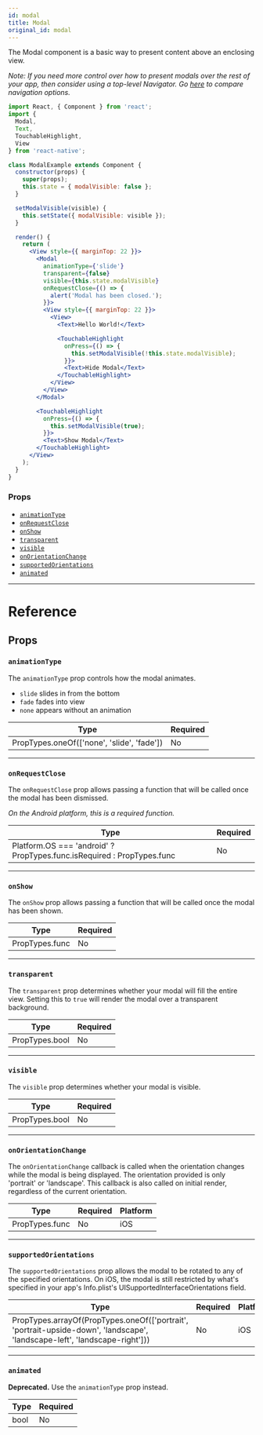 ```yaml
---
id: modal
title: Modal
original_id: modal
---
```


The Modal component is a basic way to present content above an enclosing view.

_Note: If you need more control over how to present modals over the rest of your app, then consider using a top-level Navigator. Go [here](navigator-comparison.md) to compare navigation options._

```jsx
import React, { Component } from 'react';
import {
  Modal,
  Text,
  TouchableHighlight,
  View
} from 'react-native';

class ModalExample extends Component {
  constructor(props) {
    super(props);
    this.state = { modalVisible: false };
  }

  setModalVisible(visible) {
    this.setState({ modalVisible: visible });
  }

  render() {
    return (
      <View style={{ marginTop: 22 }}>
        <Modal
          animationType={'slide'}
          transparent={false}
          visible={this.state.modalVisible}
          onRequestClose={() => {
            alert('Modal has been closed.');
          }}>
          <View style={{ marginTop: 22 }}>
            <View>
              <Text>Hello World!</Text>

              <TouchableHighlight
                onPress={() => {
                  this.setModalVisible(!this.state.modalVisible);
                }}>
                <Text>Hide Modal</Text>
              </TouchableHighlight>
            </View>
          </View>
        </Modal>

        <TouchableHighlight
          onPress={() => {
            this.setModalVisible(true);
          }}>
          <Text>Show Modal</Text>
        </TouchableHighlight>
      </View>
    );
  }
}
```

### Props

- [`animationType`](modal.md#animationtype)
- [`onRequestClose`](modal.md#onrequestclose)
- [`onShow`](modal.md#onshow)
- [`transparent`](modal.md#transparent)
- [`visible`](modal.md#visible)
- [`onOrientationChange`](modal.md#onorientationchange)
- [`supportedOrientations`](modal.md#supportedorientations)
- [`animated`](modal.md#animated)

---

# Reference

## Props

### `animationType`

The `animationType` prop controls how the modal animates.

- `slide` slides in from the bottom
- `fade` fades into view
- `none` appears without an animation

| Type                                       | Required |
| ------------------------------------------ | -------- |
| PropTypes.oneOf(['none', 'slide', 'fade']) | No       |

---

### `onRequestClose`

The `onRequestClose` prop allows passing a function that will be called once the modal has been dismissed.

_On the Android platform, this is a required function._

| Type                                                                   | Required |
| ---------------------------------------------------------------------- | -------- |
| Platform.OS === 'android' ? PropTypes.func.isRequired : PropTypes.func | No       |

---

### `onShow`

The `onShow` prop allows passing a function that will be called once the modal has been shown.

| Type           | Required |
| -------------- | -------- |
| PropTypes.func | No       |

---

### `transparent`

The `transparent` prop determines whether your modal will fill the entire view. Setting this to `true` will render the modal over a transparent background.

| Type           | Required |
| -------------- | -------- |
| PropTypes.bool | No       |

---

### `visible`

The `visible` prop determines whether your modal is visible.

| Type           | Required |
| -------------- | -------- |
| PropTypes.bool | No       |

---

### `onOrientationChange`

The `onOrientationChange` callback is called when the orientation changes while the modal is being displayed. The orientation provided is only 'portrait' or 'landscape'. This callback is also called on initial render, regardless of the current orientation.

| Type           | Required | Platform |
| -------------- | -------- | -------- |
| PropTypes.func | No       | iOS      |

---

### `supportedOrientations`

The `supportedOrientations` prop allows the modal to be rotated to any of the specified orientations. On iOS, the modal is still restricted by what's specified in your app's Info.plist's UISupportedInterfaceOrientations field.

| Type                                                                                                                       | Required | Platform |
| -------------------------------------------------------------------------------------------------------------------------- | -------- | -------- |
| PropTypes.arrayOf(PropTypes.oneOf(['portrait', 'portrait-upside-down', 'landscape', 'landscape-left', 'landscape-right'])) | No       | iOS      |

---

### `animated`

**Deprecated.** Use the `animationType` prop instead.

| Type | Required |
| ---- | -------- |
| bool | No       |
